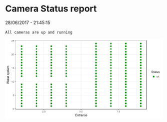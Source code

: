 Camera Status report
================
28/06/2017 - 21:45:15

    All cameras are up and running

![](camreport_files/figure-markdown_github/unnamed-chunk-2-1.png)

